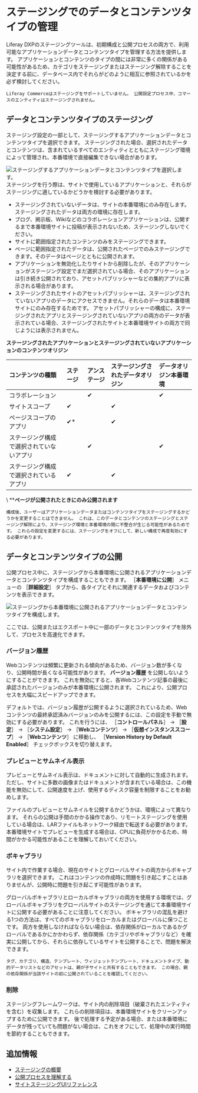 # ステージングでのデータとコンテンツタイプの管理

Liferay DXPのステージングツールは、初期構成と公開プロセスの両方で、利用可能なアプリケーションデータとコンテンツタイプを管理する方法を提供します。 アプリケーションとコンテンツのタイプの間には非常に多くの関係がある可能性があるため、カテゴリをステージングまたはステージング解除することを決定する前に、データベース内でそれらがどのように相互に参照されているかを必ず検討してください。

```{important}
Liferay Commerceはステージングをサポートしていません。 公開設定プロセス中、コマースのエンティティはステージングされません。 
```

## データとコンテンツタイプのステージング

ステージング設定の一部として、ステージングするアプリケーションデータとコンテンツタイプを選択できます。 ステージングされた場合、選択されたデータとコンテンツは、含まれているすべてのエンティティとともにステージング環境によって管理され、本番環境で直接編集できない場合があります。

![ステージングするアプリケーションデータとコンテンツタイプを選択します。](./managing-data-and-content-types-in-staging/images/01.png) ステージングを行う際は、サイトで使用しているアプリケーションと、それらがステージングに適しているかどうかを検討する必要があります。

* ステージングされていないデータは、サイトの本番環境にのみ存在します。 ステージングされたデータは両方の環境に存在します。
* ブログ、掲示板、Wikiなどのコラボレーションアプリケーションは、公開するまで本番環境サイトに投稿が表示されないため、ステージングしないでください。
* サイトに範囲指定されたコンテンツのみをステージングできます。
* ページに範囲指定されたデータは、公開されたページでのみステージングできます。そのデータはページとともに公開されます。
* アプリケーションを無効化したりサイトから削除したが、そのアプリケーションがステージング設定でまだ選択されている場合、そのアプリケーションは引き続き公開されており、アセットパブリッシャーなどの集約アプリに表示される場合があります。
* ステージングされたサイトのアセットパブリッシャーは、ステージングされていないアプリのデータにアクセスできません。それらのデータは本番環境サイトにのみ存在するためです。 アセットパブリッシャーの構成に、ステージングされたアプリとステージングされていないアプリの両方のデータが表示されている場合、ステージングされたサイトと本番環境サイトの両方で同じようには表示されません。

**ステージングされたアプリケーションとステージングされていないアプリケーションのコンテンツオリジン**

| コンテンツの種類             | ステージ      | アンステージ   | ステージングされたデータオリジン | データオリジン本番環境 |
|:-------------------- |:--------- |:-------- |:---------------- |:----------- |
| コラボレーション             |           | &#10004; |                  | &#10004;    |
| サイトスコープ              | &#10004;  |          | &#10004;         |             |
| ページスコープのアプリ          | &#10004;* |          | &#10004;         |             |
| ステージング構成で選択されていないアプリ |           | &#10004; |                  | &#10004;    |
| ステージング構成で選択されているアプリ  | &#10004;  |          | &#10004;         |             |

\ ****ページが公開されたときにのみ公開されます**

```{important}
構成後、ユーザーはアプリケーションデータまたはコンテンツタイプをステージングするかどうかを変更することはできません。 これは、このデータとコンテンツのステージングとステージング解除により、ステージング環境と本番環境の間に不整合が生じる可能性があるためです。 これらの設定を変更するには、ステージングをオフにして、新しい構成で再度有効にする必要があります。
```

## データとコンテンツタイプの公開

公開プロセス中に、ステージングから本番環境に公開されるアプリケーションデータとコンテンツタイプを構成することもできます。 ［**本番環境に公開**］ メニューの ［**詳細設定**］ タブから、各タイプとそれに関連するデータおよびコンテンツを表示できます。

![ステージングから本番環境に公開されるアプリケーションデータとコンテンツタイプを構成します。](./managing-data-and-content-types-in-staging/images/02.png)

ここでは、公開またはエクスポート中に一部のデータとコンテンツタイプを除外して、プロセスを高速化できます。

### バージョン履歴

Webコンテンツは頻繁に更新される傾向があるため、バージョン数が多くなり、公開時間が長くなる可能性があります。 **バージョン履歴** を公開しないようにすることができます。 これを無効にすると、各Webコンテンツ記事の最後に承認されたバージョンのみが本番環境に公開されます。 これにより、公開プロセスを大幅にスピードアップできます。

デフォルトでは、バージョン履歴が公開するように選択されているため、Webコンテンツの最終承認済みバージョンのみを公開するには、この設定を手動で無効にする必要があります。 これを行うには、 ［**コントロールパネル**］ &rarr; ［**設定**］ &rarr; ［**システム設定**］ &rarr; ［**Webコンテンツ**］ &rarr; ［**仮想インスタンススコープ**］ &rarr; ［**Webコンテンツ**］ に移動し、 ［**Version History by Default Enabled**］ チェックボックスを切り替えます。

### プレビューとサムネイル表示

プレビューとサムネイル表示は、ドキュメントに対して自動的に生成されます。 ただし、サイトに多数の画像またはドキュメントが含まれている場合は、この機能を無効にして、公開速度を上げ、使用するディスク容量を制限することをお勧めします。

ファイルのプレビューとサムネイルを公開するかどうかは、環境によって異なります。 それらの公開は手間のかかる操作であり、リモートステージングを使用している場合は、LARファイルもネットワーク経由で転送する必要があります。 本番環境サイトでプレビューを生成する場合は、CPUに負荷がかかるため、時間がかかる可能性があることを理解しておいてください。

### ボキャブラリ

サイト内で作業する場合、現在のサイトとグローバルサイトの両方からボキャブラリを選択できます。 これはコンテンツの作成時に問題を引き起こすことはありませんが、公開時に問題を引き起こす可能性があります。

グローバルボキャブラリとローカルボキャブラリの両方を使用する環境では、グローバルボキャブラリをグローバルサイトのステージングを通じて本番環境サイトに公開する必要があることに注意してください。 ボキャブラリの混乱を避ける1つの方法は、すべてのボキャブラリをローカルまたはグローバルに保つことです。 両方を使用しなければならない場合は、依存関係がローカルであるかグローバルであるかにかかわらず、依存関係（カテゴリやボキャブラリなど）を確実に公開してから、それらに依存しているサイトを公開することで、問題を解決できます。

```{note}
タグ、カテゴリ、構造、テンプレート、ウィジェットテンプレート、ドキュメントタイプ、動的データリストなどのアセットは、親が子サイトと共有することもできます。 この場合、親の依存関係が当該サイトの前に公開されていることを確認してください。
```

### 削除

ステージングフレームワークは、サイト内の削除項目（破棄されたエンティティを含む）を収集します。 これらの削除項目は、本番環境サイトをクリーンアップするために公開できます。 後で処理する予定がある場合、または本番環境にデータが残っていても問題がない場合は、これをオフにして、処理中の実行時間を節約することもできます。

## 追加情報

* [ステージングの概要](../staging.md)
* [公開プロセスを理解する](./understanding-the-publishing-process.md)
* [サイトステージングUIリファレンス](./site-staging-ui-reference)
